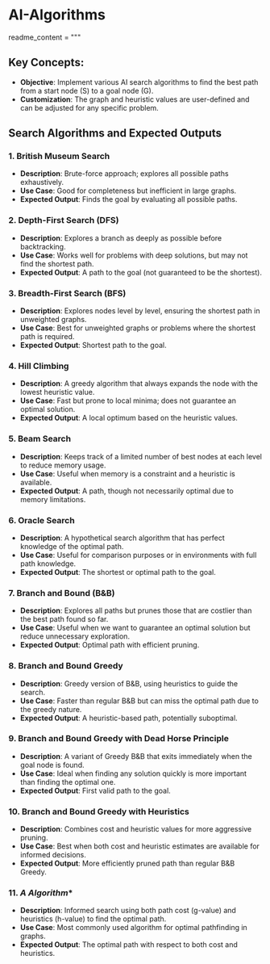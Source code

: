 # AI-Algorithms

readme_content = """

## Key Concepts:
- **Objective**: Implement various AI search algorithms to find the best path from a start node (S) to a goal node (G).
- **Customization**: The graph and heuristic values are user-defined and can be adjusted for any specific problem.

## Search Algorithms and Expected Outputs

### 1. **British Museum Search**
   - **Description**: Brute-force approach; explores all possible paths exhaustively.
   - **Use Case**: Good for completeness but inefficient in large graphs.
   - **Expected Output**: Finds the goal by evaluating all possible paths.

### 2. **Depth-First Search (DFS)**
   - **Description**: Explores a branch as deeply as possible before backtracking.
   - **Use Case**: Works well for problems with deep solutions, but may not find the shortest path.
   - **Expected Output**: A path to the goal (not guaranteed to be the shortest).

### 3. **Breadth-First Search (BFS)**
   - **Description**: Explores nodes level by level, ensuring the shortest path in unweighted graphs.
   - **Use Case**: Best for unweighted graphs or problems where the shortest path is required.
   - **Expected Output**: Shortest path to the goal.

### 4. **Hill Climbing**
   - **Description**: A greedy algorithm that always expands the node with the lowest heuristic value.
   - **Use Case**: Fast but prone to local minima; does not guarantee an optimal solution.
   - **Expected Output**: A local optimum based on the heuristic values.

### 5. **Beam Search**
   - **Description**: Keeps track of a limited number of best nodes at each level to reduce memory usage.
   - **Use Case**: Useful when memory is a constraint and a heuristic is available.
   - **Expected Output**: A path, though not necessarily optimal due to memory limitations.

### 6. **Oracle Search**
   - **Description**: A hypothetical search algorithm that has perfect knowledge of the optimal path.
   - **Use Case**: Useful for comparison purposes or in environments with full path knowledge.
   - **Expected Output**: The shortest or optimal path to the goal.

### 7. **Branch and Bound (B&B)**
   - **Description**: Explores all paths but prunes those that are costlier than the best path found so far.
   - **Use Case**: Useful when we want to guarantee an optimal solution but reduce unnecessary exploration.
   - **Expected Output**: Optimal path with efficient pruning.

### 8. **Branch and Bound Greedy**
   - **Description**: Greedy version of B&B, using heuristics to guide the search.
   - **Use Case**: Faster than regular B&B but can miss the optimal path due to the greedy nature.
   - **Expected Output**: A heuristic-based path, potentially suboptimal.

### 9. **Branch and Bound Greedy with Dead Horse Principle**
   - **Description**: A variant of Greedy B&B that exits immediately when the goal node is found.
   - **Use Case**: Ideal when finding any solution quickly is more important than finding the optimal one.
   - **Expected Output**: First valid path to the goal.

### 10. **Branch and Bound Greedy with Heuristics**
   - **Description**: Combines cost and heuristic values for more aggressive pruning.
   - **Use Case**: Best when both cost and heuristic estimates are available for informed decisions.
   - **Expected Output**: More efficiently pruned path than regular B&B Greedy.

### 11. **A* Algorithm**
   - **Description**: Informed search using both path cost (g-value) and heuristics (h-value) to find the optimal path.
   - **Use Case**: Most commonly used algorithm for optimal pathfinding in graphs.
   - **Expected Output**: The optimal path with respect to both cost and heuristics.
